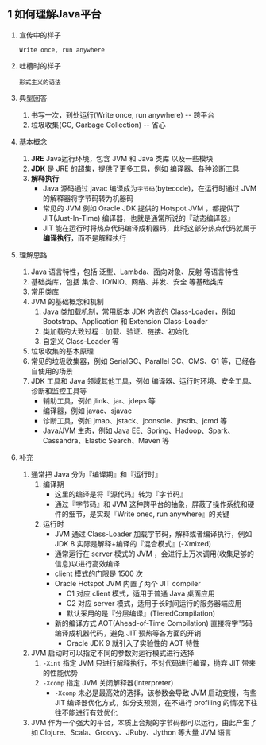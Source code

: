 ## 1 如何理解Java平台

1. 宣传中的样子

    ```
    Write once, run anywhere
    ```

1. 吐槽时的样子

    ```
    形式主义的语法
    ```

1. 典型回答
    1. 书写一次，到处运行(Write once, run anywhere) -- 跨平台
    1. 垃圾收集(GC, Garbage Collection) -- 省心

1. 基本概念
    1. **JRE** Java运行环境，包含 JVM 和 Java 类库 以及一些模块
    1. **JDK** 是 JRE 的超集，提供了更多工具，例如 编译器、各种诊断工具
    1. **解释执行** 
        * Java 源码通过 javac 编译成为`字节码`(bytecode)，在运行时通过 JVM 的解释器将字节码转为机器码
        * 常见的 JVM 例如 Oracle JDK 提供的 Hotspot JVM ，都提供了 JIT(Just-In-Time) 编译器，也就是通常所说的『动态编译器』
        * JIT 能在运行时将热点代码编译成机器码，此时这部分热点代码就属于**编译执行**，而不是解释执行

1. 理解思路
    1. Java 语言特性，包括 泛型、Lambda、面向对象、反射 等语言特性
    1. 基础类库，包括 集合、IO/NIO、网络、并发、安全 等基础类库
    1. 常用类库
    1. JVM 的基础概念和机制
        1. Java 类加载机制，常用版本 JDK 内嵌的 Class-Loader，例如 Bootstrap、Application 和 Extension Class-Loader
        1. 类加载的大致过程：加载、验证、链接、初始化
        1. 自定义 Class-Loader 等
    1. 垃圾收集的基本原理
    1. 常见的垃圾收集器，例如 SerialGC、Parallel GC、CMS、G1 等，已经各自使用的场景
    1. JDK 工具和 Java 领域其他工具，例如 编译器、运行时环境、安全工具、诊断和监控工具等
        * 辅助工具，例如 jlink、jar、jdeps 等
        * 编译器，例如 javac、sjavac
        * 诊断工具，例如 jmap、jstack、jconsole、jhsdb、jcmd 等
        * Java/JVM 生态，例如 Java EE、Spring、Hadoop、Spark、Cassandra、Elastic Search、Maven 等

1. 补充
    1. 通常把 Java 分为『编译期』和『运行时』
        1. 编译期
            * 这里的编译是将『源代码』转为『字节码』
            * 通过『字节码』和 JVM 这种跨平台的抽象，屏蔽了操作系统和硬件的细节，是实现『Write onec, run anywhere』的关键
        1. 运行时
            * JVM 通过 Class-Loader 加载字节码，解释或者编译执行，例如 JDK 8 实际是解释+编译的『混合模式』(-Xmixed)
            * 通常运行在 server 模式的 JVM ，会进行上万次调用(收集足够的信息)以进行高效编译
            * client 模式的门限是 1500 次
            * Oracle Hotspot JVM 内置了两个 JIT compiler
                * C1 对应 client 模式，适用于普通 Java 桌面应用
                * C2 对应 server 模式，适用于长时间运行的服务器端应用
                * 默认采用的是『分层编译』(TieredCompilation)
            * 新的编译方式 AOT(Ahead-of-Time Compilation) 直接将字节码编译成机器代码，避免 JIT 预热等各方面的开销
                * Oracle JDK 9 就引入了实验性的 AOT 特性
    1. JVM 启动时可以指定不同的参数对运行模式进行选择
        1. `-Xint` 指定 JVM 只进行解释执行，不对代码进行编译，抛弃 JIT 带来的性能优势
        1. `-Xcomp` 指定 JVM 关闭解释器(interpreter)
            * `-Xcomp` 未必是最高效的选择，该参数会导致 JVM 启动变慢，有些 JIT 编译器优化方式，如分支预测，在不进行 profiling 的情况下往往不能进行有效优化
    1. JVM 作为一个强大的平台，本质上合规的字节码都可以运行，由此产生了如 Clojure、Scala、Groovy、JRuby、Jython 等大量 JVM 语言

